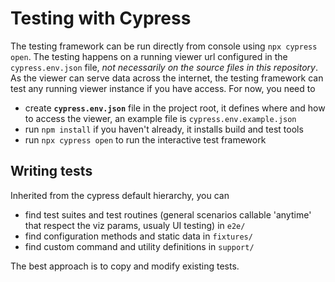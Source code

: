 # Testing with Cypress

The testing framework can be run directly from console using `npx cypress open`. The testing happens on a running viewer
url configured in the `cypress.env.json` file, _not necessarily on the source files in this repository_. As the viewer
can serve data across the internet, the testing framework can test any running viewer instance if you have access.
For now, you need to
 - create **``cypress.env.json``** file in the project root, it defines where and how to access the viewer, an example file is ``cypress.env.example.json``
 - run ``npm install`` if you haven't already, it installs build and test tools
 - run ``npx cypress open`` to run the interactive test framework

## Writing tests

Inherited from the cypress default hierarchy, you can
 - find test suites and test routines (general scenarios callable 'anytime' that respect the viz params, usualy UI testing)
 in ``e2e/``
 - find configuration methods and static data in ``fixtures/``
 - find custom command and utility definitions in ``support/``
 
The best approach is to copy and modify existing tests.
